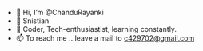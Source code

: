 - 👋 Hi, I’m @ChanduRayanki
- 👀 Snistian
- 🌱 Coder, Tech-enthusiastist, learning constantly.
- 📫 To reach me ...leave a mail to c429702@gmail.com

<!---
ChanduRayanki/ChanduRayanki is a ✨ special ✨ repository because its `README.md` (this file) appears on your GitHub profile.
You can click the Preview link to take a look at your changes.
--->
